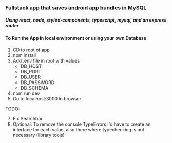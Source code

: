 ### Fullstack app that saves android app bundles in MySQL

##### Using react, node, styled-components, typescript, mysql, and an express router

#### To Run the App in local environment or using your own Database

1. CD to root of app
2. npm install
3. Add .env file in root with values
   - DB_HOST
   - DB_PORT
   - DB_USER
   - DB_PASSWORD
   - DB_SCHEMA
4. npm run dev
5. Go to localhost:3000 in browser

TODO:

7. Fix Searchbar
8. Optional: To remove the console TypeErrors I'd have to create an interface for each value, also there where typechecking is not necessary (library tools)
